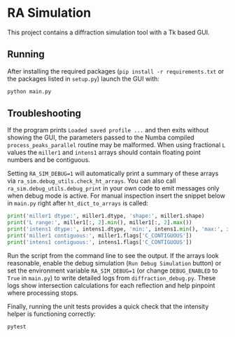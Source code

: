 # RA Simulation

This project contains a diffraction simulation tool with a Tk based GUI.

## Running

After installing the required packages (``pip install -r requirements.txt`` or the
packages listed in ``setup.py``) launch the GUI with:

```bash
python main.py
```

## Troubleshooting

If the program prints ``Loaded saved profile ...`` and then exits without
showing the GUI, the parameters passed to the Numba compiled
``process_peaks_parallel`` routine may be malformed.  When using fractional ``L``
values the ``miller1`` and ``intens1`` arrays should contain floating point
numbers and be contiguous.

Setting ``RA_SIM_DEBUG=1`` will automatically print a summary of these arrays
via ``ra_sim.debug_utils.check_ht_arrays``.  You can also call
``ra_sim.debug_utils.debug_print`` in your own code to emit messages only when
debug mode is active.  For manual inspection insert the snippet below in
``main.py`` right after ``ht_dict_to_arrays`` is called:

```python
print('miller1 dtype:', miller1.dtype, 'shape:', miller1.shape)
print('L range:', miller1[:, 2].min(), miller1[:, 2].max())
print('intens1 dtype:', intens1.dtype, 'min:', intens1.min(), 'max:', intens1.max())
print('miller1 contiguous:', miller1.flags['C_CONTIGUOUS'])
print('intens1 contiguous:', intens1.flags['C_CONTIGUOUS'])
```

Run the script from the command line to see the output.  If the arrays look
reasonable, enable the debug simulation (``Run Debug Simulation`` button) or set
the environment variable ``RA_SIM_DEBUG=1`` (or change ``DEBUG_ENABLED`` to
``True`` in ``main.py``) to write detailed logs from ``diffraction_debug.py``.
These logs show intersection calculations for each reflection and help pinpoint
where processing stops.

Finally, running the unit tests provides a quick check that the intensity helper
is functioning correctly:

```bash
pytest
```
